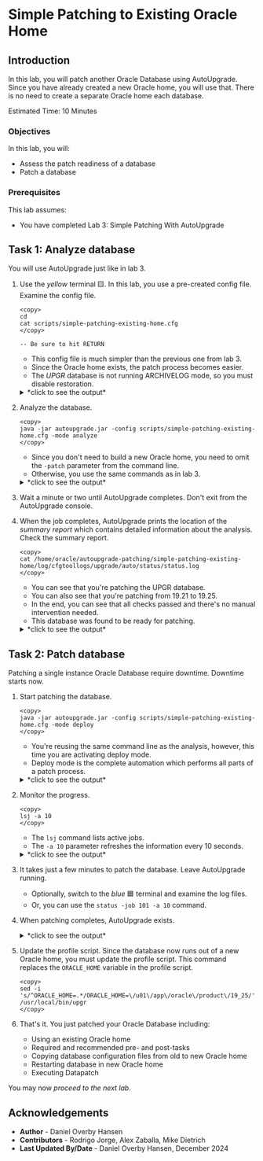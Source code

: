 # Simple Patching to Existing Oracle Home

## Introduction

In this lab, you will patch another Oracle Database using AutoUpgrade. Since you have already created a new Oracle home, you will use that. There is no need to create a separate Oracle home each database. 

Estimated Time: 10 Minutes

### Objectives

In this lab, you will:

* Assess the patch readiness of a database
* Patch a database

### Prerequisites

This lab assumes:

- You have completed Lab 3: Simple Patching With AutoUpgrade

## Task 1: Analyze database

You will use AutoUpgrade just like in lab 3. 

1. Use the *yellow* terminal 🟨. In this lab, you use a pre-created config file. Examine the config file.

    ```
    <copy>
    cd
    cat scripts/simple-patching-existing-home.cfg
    </copy>

    -- Be sure to hit RETURN
    ```

    * This config file is much simpler than the previous one from lab 3.
    * Since the Oracle home exists, the patch process becomes easier.
    * The *UPGR* database is not running ARCHIVELOG mode, so you must disable restoration.
    
    <details>
    <summary>*click to see the output*</summary>
    ``` text
    $ cat scripts/simple-patching-existing-home.cfg
    global.autoupg_log_dir=/home/oracle/autoupgrade-patching/simple-patching-existing-home/log
    patch1.source_home=/u01/app/oracle/product/19
    patch1.target_home=/u01/app/oracle/product/19_25
    patch1.sid=UPGR
    patch1.restoration=no
    ```
    </details>    

2. Analyze the database.

    ```
    <copy>
    java -jar autoupgrade.jar -config scripts/simple-patching-existing-home.cfg -mode analyze
    </copy>
    ```

    * Since you don't need to build a new Oracle home, you need to omit the `-patch` parameter from the command line.
    * Otherwise, you use the same commands as in lab 3.

    <details>
    <summary>*click to see the output*</summary>
    ``` text
    $ java -jar autoupgrade.jar -config scripts/simple-patching-existing-home.cfg -mode analyze
    AutoUpgrade 24.8.241119 launched with default internal options
    Processing config file ...
    +--------------------------------+
    | Starting AutoUpgrade execution |
    +--------------------------------+
    1 Non-CDB(s) will be analyzed
    Type 'help' to list console commands
    upg>
    ```
    </details>    

3. Wait a minute or two until AutoUpgrade completes. Don't exit from the AutoUpgrade console. 

4. When the job completes, AutoUpgrade prints the location of the *summary report* which contains detailed information about the analysis. Check the summary report.

    ```
    <copy>
    cat /home/oracle/autoupgrade-patching/simple-patching-existing-home/log/cfgtoollogs/upgrade/auto/status/status.log    
    </copy>
    ```

    * You can see that you're patching the UPGR database. 
    * You can also see that you're patching from 19.21 to 19.25.
    * In the end, you can see that all checks passed and there's no manual intervention needed.
    * This database was found to be ready for patching. 

    <details>
    <summary>*click to see the output*</summary>
    ``` text
    ==========================================
              Autoupgrade Summary Report
    ==========================================
    [Date]           Tue Dec 03 10:08:28 GMT 2024
    [Number of Jobs] 1
    ==========================================
    [Job ID] 100
    ==========================================
    [DB Name]                upgr
    [Version Before Upgrade] 19.21.0.0.0
    [Version After Upgrade]  19.25.0.0.0
    ------------------------------------------
    [Stage Name]    PRECHECKS
    [Status]        SUCCESS
    [Start Time]    2024-12-03 10:08:07
    [Duration]      0:00:21
    [Log Directory] /home/oracle/autoupgrade-patching/simple-patching-existing-home/log/UPGR/100/prechecks
    [Detail]        /home/oracle/autoupgrade-patching/simple-patching-existing-home/log/UPGR/100/prechecks/upgr_preupgrade.log
                    Check passed and no manual intervention needed
    ------------------------------------------ 
    ```
    </details>   

## Task 2: Patch database

Patching a single instance Oracle Database require downtime. Downtime starts now.

1. Start patching the database. 

    ```
    <copy>
    java -jar autoupgrade.jar -config scripts/simple-patching-existing-home.cfg -mode deploy
    </copy>
    ```

    * You're reusing the same command line as the analysis, however, this time you are activating deploy mode.
    * Deploy mode is the complete automation which performs all parts of a patch process. 

    <details>
    <summary>*click to see the output*</summary>
    ``` text
    $ java -jar autoupgrade.jar -config scripts/simple-patching-existing-home.cfg -mode deploy
    AutoUpgrade 24.8.241119 launched with default internal options
    Processing config file ...
    +--------------------------------+
    | Starting AutoUpgrade execution |
    +--------------------------------+
    1 Non-CDB(s) will be processed
    Type 'help' to list console commands
    upg>
    ```
    </details>    

2. Monitor the progress.

    ```
    <copy>
    lsj -a 10
    </copy>
    ```

    * The `lsj` command lists active jobs. 
    * The `-a 10` parameter refreshes the information every 10 seconds.

    <details>
    <summary>*click to see the output*</summary>
    ``` text
    upg> lsj -a 10
    upg> +----+-------+---------+---------+-------+----------+-------+----------------+
    |Job#|DB_NAME|    STAGE|OPERATION| STATUS|START_TIME|UPDATED|         MESSAGE|
    +----+-------+---------+---------+-------+----------+-------+----------------+
    | 101|   UPGR|PREFIXUPS|EXECUTING|RUNNING|  10:09:45| 0s ago|Executing fixups|
    +----+-------+---------+---------+-------+----------+-------+----------------+
    Total jobs 1
    
    The command lsj is running every 10 seconds. PRESS ENTER TO EXIT
    ```
    </details>        

3. It takes just a few minutes to patch the database. Leave AutoUpgrade running.

    * Optionally, switch to the *blue* 🟦 terminal and examine the log files.
    * Or, you can use the `status -job 101 -a 10` command.

4. When patching completes, AutoUpgrade exists.    

    <details>
    <summary>*click to see the output*</summary>
    ``` text
    ....
    (output truncated)
    ....
    Job 101 completed
    ------------------- Final Summary --------------------
    Number of databases            [ 1 ]
    
    Jobs finished                  [1]
    Jobs failed                    [0]
    Jobs restored                  [0]
    Jobs pending                   [0]
    
    
    
    Please check the summary report at:
    /home/oracle/autoupgrade-patching/simple-patching-existing-home/log/cfgtoollogs/upgrade/auto/status/status.html
    /home/oracle/autoupgrade-patching/simple-patching-existing-home/log/cfgtoollogs/upgrade/auto/status/status.log
    ```
    </details>      

5. Update the profile script. Since the database now runs out of a new Oracle home, you must update the profile script. This command replaces the `ORACLE_HOME` variable in the profile script.

    ```
    <copy>
    sed -i 's/^ORACLE_HOME=.*/ORACLE_HOME=\/u01\/app\/oracle\/product\/19_25/' /usr/local/bin/upgr
    </copy>
    ``` 

11. That's it. You just patched your Oracle Database including:
    * Using an existing Oracle home
    * Required and recommended pre- and post-tasks
    * Copying database configuration files from old to new Oracle home
    * Restarting database in new Oracle home
    * Executing Datapatch

You may now *proceed to the next lab*.

## Acknowledgements

* **Author** - Daniel Overby Hansen
* **Contributors** - Rodrigo Jorge, Alex Zaballa, Mike Dietrich
* **Last Updated By/Date** - Daniel Overby Hansen, December 2024